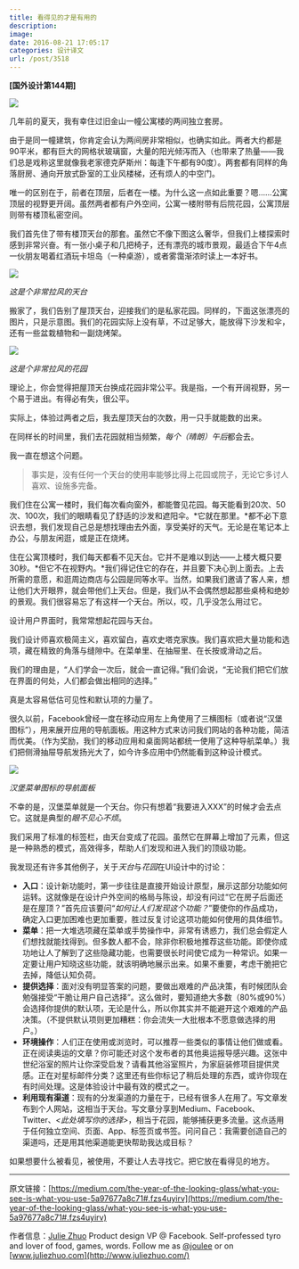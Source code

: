 ```yaml
---
title: 看得见的才是有用的
description: 
image: 
date: 2016-08-21 17:05:17
categories: 设计译文
url: /post/3518
---
```


**[国外设计第144期]**

![](https://storageapi.fleek.co/0a3a8890-e65e-47ce-93d7-0442b9209d38-bucket/blog/posts/2016-08/08-19/1-ahbbbYnbdlhSdJThMzsjyA.jpeg)

几年前的夏天，我有幸住过旧金山一幢公寓楼的两间独立套房。

由于是同一幢建筑，你肯定会认为两间房非常相似，也确实如此。两者大约都是90平米，都有巨大的网格状玻璃窗，大量的阳光倾泻而入（也带来了热量——我们总是戏称这里就像我老家德克萨斯州：每逢下午都有90度）。两套都有同样的角落厨房、通向开放式卧室的工业风楼梯，还有烦人的中空门。

唯一的区别在于，前者在顶层，后者在一楼。为什么这一点如此重要？嗯……公寓顶层的视野更开阔。虽然两者都有户外空间，公寓一楼附带有后院花园，公寓顶层则带有楼顶私密空间。

我们首先住了带有楼顶天台的那套。虽然它不像下图这么奢华，但我们上楼探索时感到非常兴奋。有一张小桌子和几把椅子，还有漂亮的城市景观，最适合下午4点一伙朋友喝着红酒玩卡坦岛（一种桌游），或者雾霭渐浓时读上一本好书。

![](https://storageapi.fleek.co/0a3a8890-e65e-47ce-93d7-0442b9209d38-bucket/blog/posts/2016-08/08-19/1-krgFBDdD83SMH6eVcb7q5A.jpeg)

*这是个非常拉风的天台*

搬家了，我们告别了屋顶天台，迎接我们的是私家花园。同样的，下面这张漂亮的图片，只是示意图。我们的花园实际上没有草，不过足够大，能放得下沙发和伞，还有一些盆栽植物和一副烧烤架。

![](https://storageapi.fleek.co/0a3a8890-e65e-47ce-93d7-0442b9209d38-bucket/blog/posts/2016-08/08-19/1-VCIac-3nw683O8EwhkEqvQ.jpeg)

*这是个非常拉风的花园*

理论上，你会觉得把屋顶天台换成花园非常公平。我是指，一个有开阔视野，另一个易于进出。有得必有失，很公平。

实际上，体验过两者之后，我去屋顶天台的次数，用一只手就能数的出来。

在同样长的时间里，我们去花园就相当频繁，*每个（晴朗）午后*都会去。

我一直在想这个问题。

> 事实是，没有任何一个天台的使用率能够比得上花园或院子，无论它多讨人喜欢、设施多完备。

我们住在公寓一楼时，我们每次看向窗外，都能瞥见花园。每天能看到20次、50次、100次，我们的眼睛看见了舒适的沙发和遮阳伞。*它就在那里。*都不必下意识去想，我们发现自己总是想找理由去外面，享受美好的天气。无论是在笔记本上办公，与朋友闲逛，或是正在烧烤。

住在公寓顶楼时，我们每天都看不见天台。它并不是难以到达——上楼大概只要30秒。*但它不在视野内。*我们得记住它的存在，并且要下决心到上面去。上去所需的意愿，和逛周边商店与公园是同等水平。当然，如果我们邀请了客人来，想让他们大开眼界，就会带他们上天台。但是，我们从不会偶然想起那些桌椅和绝妙的景观。我们很容易忘了有这样一个天台。所以，哎，几乎没怎么用过它。

设计用户界面时，我常常想起花园与天台。

我们设计师喜欢极简主义，喜欢留白，喜欢史塔克家族。我们喜欢把大量功能和选项，藏在精致的角落与缝隙中。在菜单里、在抽屉里、在长按或滑动之后。

我们的理由是，“人们学会一次后，就会一直记得。”我们会说，“无论我们把它们放在界面的何处，人们都会做出相同的选择。”

真是太容易低估可见性和默认项的力量了。

很久以前，Facebook曾经一度在移动应用左上角使用了三横图标（或者说“汉堡图标”），用来展开应用的导航面板。用这种方式来访问我们网站的各种功能，简洁而优美。（作为奖励，我们的移动应用和桌面网站都统一使用了这种导航菜单。）我们把侧滑抽屉导航发扬光大了，如今许多应用中仍然能看到这种设计模式。

![](https://storageapi.fleek.co/0a3a8890-e65e-47ce-93d7-0442b9209d38-bucket/blog/posts/2016-08/08-19/1-ArDcJETUpnajuHlnLwH3fg.png)

*汉堡菜单图标的导航面板*

不幸的是，汉堡菜单就是一个天台。你只有想着“我要进入XXX”的时候才会去点它。这就是典型的*眼不见心不烦*。

我们采用了标准的标签栏，由天台变成了花园。虽然它在屏幕上增加了元素，但这是一种熟悉的模式，高效得多，帮助人们发现和进入我们的顶级功能。

我发现还有许多其他例子，关于*天台*与*花园*在UI设计中的讨论：

- **入口**：设计新功能时，第一步往往是直接开始设计原型，展示这部分功能如何运转。这就像是在设计户外空间的格局与陈设，却没有问过“它在房子后面还是在屋顶？”首先应该要问“*如何让人们发现这个功能？*”要使你的作品成功，确定入口更加困难也更加重要，胜过反复讨论这项功能如何使用的具体细节。
- **菜单**：把一大堆选项藏在菜单或手势操作中，非常有诱惑力，我们总会假定人们想找就能找得到。但多数人都不会，除非你积极地推荐这些功能。即使你成功地让人了解到了这些隐藏功能，也需要很长时间使它成为一种常识。如果一定要让用户知晓这些功能，就该明确地展示出来。如果不重要，考虑干脆把它去掉，降低认知负荷。
- **提供选择**：面对没有明显答案的问题，要做出艰难的产品决策，有时候团队会勉强接受“干脆让用户自己选择”。这么做时，要知道绝大多数（80%或90%）会选择你提供的默认项，无论是什么，所以你其实并不能避开这个艰难的产品决策。（不提供默认项则更加糟糕：你会流失一大批根本不愿意做选择的用户。）
- **环境操作**：人们正在使用或浏览时，可以推荐一些类似的事情让他们做或看。正在阅读奥运的文章？你可能还对这个发布者的其他奥运报导感兴趣。这张中世纪浴室的照片让你深受启发？请看其他浴室照片，为家庭装修项目提供灵感。正在对星标邮件分类？这里还有些你标记了稍后处理的东西，或许你现在有时间处理。这是体验设计中最有效的模式之一。
- **利用现有渠道**：现有的分发渠道的力量在于，已经有很多人在用了。写文章发布到个人网站，这相当于天台。写文章分享到Medium、Facebook、Twitter、*<此处填写你的选择>*，相当于花园，能够捕获更多流量。这点适用于任何独立空间、页面、App、标签页或书签。问问自己：我需要创造自己的渠道吗，还是用其他渠道能更快帮助我达成目标？

如果想要什么被看见，被使用，不要让人去寻找它。把它放在看得见的地方。

---

原文链接：[https://medium.com/the-year-of-the-looking-glass/what-you-see-is-what-you-use-5a97677a8c71#.fzs4uyirv](https://medium.com/the-year-of-the-looking-glass/what-you-see-is-what-you-use-5a97677a8c71#.fzs4uyirv)

作者信息：[Julie Zhuo](https://medium.com/@joulee?source=post_header_lockup)
Product design VP @ Facebook. Self-professed tyro and lover of food, games, words. Follow me as [@joulee](http://twitter.com/joulee) or on [www.juliezhuo.com](http://www.juliezhuo.com/)